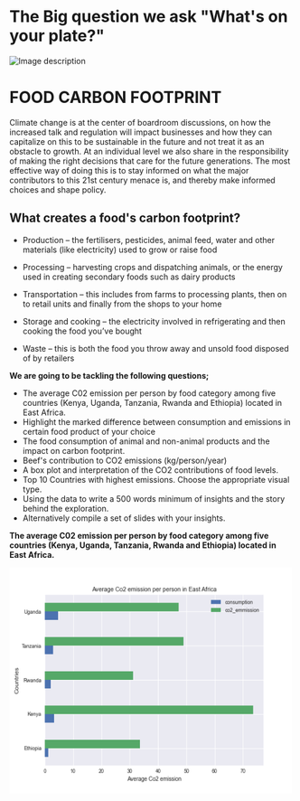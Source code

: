 #  The Big question we ask "What's on your plate?"

<img src="https://static01.nyt.com/images/2019/04/30/dining/food-climate-faq-1556227069074/food-climate-faq-1556227069074-videoSixteenByNineJumbo1600.jpg" alt="Image description" width="800" height="400">

# FOOD CARBON FOOTPRINT 

Climate change is at the center of boardroom discussions, on how the increased 
talk and regulation will impact businesses and how they can capitalize on this to 
be sustainable in the future and not treat it as an obstacle to growth. At an individual 
level we also share in the responsibility of making the right decisions that care for 
the future generations. The most effective way of doing this is to stay informed on what 
the major contributors to this 21st century menace is, and thereby make informed choices 
and shape policy. 

## What creates a food's carbon footprint?
- Production – the fertilisers, pesticides, animal feed, water and other materials (like electricity) used to grow or raise food

- Processing – harvesting crops and dispatching animals, or the energy used in creating secondary foods such as dairy products

- Transportation – this includes from farms to processing plants, then on to retail units and finally from the shops to your home

- Storage and cooking – the electricity involved in refrigerating and then cooking the food you’ve bought

- Waste – this is both the food you throw away and unsold food disposed of by retailers

**We are going to be tackling the following questions;**
- The average C02 emission per person by food category among five countries (Kenya, Uganda, Tanzania, Rwanda and Ethiopia) located in East Africa.
- Highlight the marked difference between consumption and emissions in certain food product of your choice
- The food consumption of animal and non-animal products and the impact on carbon footprint. 
- Beef's contribution to CO2 emissions (kg/person/year) 
- A box plot and interpretation of the CO2 contributions of food levels.
- Top 10 Countries with highest emissions. Choose the appropriate visual type. 
- Using the data to write a 500 words minimum of insights and the story behind the exploration.
- Alternatively compile a set of slides with your insights.

**The average C02 emission per person by food category among five countries (Kenya, Uganda, Tanzania, Rwanda and Ethiopia) located in East Africa.**

<img src="https://github.com/Mugambi99/EDA-Projects-/blob/main/Food%20Carbon%20Footprint/Plots/Average%20Co2%20emission%20East%20Africa.png" alt="Image description" width="500" height="400">

